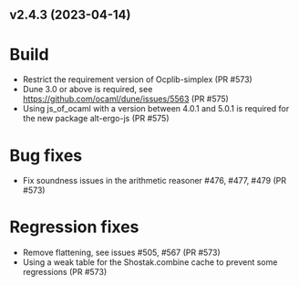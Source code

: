 ## v2.4.3 (2023-04-14)

# Build
* Restrict the requirement version of Ocplib-simplex (PR #573)
* Dune 3.0 or above is required, see https://github.com/ocaml/dune/issues/5563 (PR #575)
* Using js_of_ocaml with a version between 4.0.1 and 5.0.1 is required for
  the new package alt-ergo-js (PR #575)

# Bug fixes
* Fix soundness issues in the arithmetic reasoner #476, #477, #479 (PR #573)

# Regression fixes
* Remove flattening, see issues #505, #567 (PR #573)
* Using a weak table for the Shostak.combine cache to prevent some regressions (PR #573)
